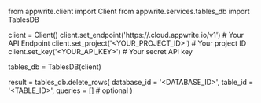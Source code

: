 from appwrite.client import Client
from appwrite.services.tables_db import TablesDB

client = Client()
client.set_endpoint('https://<REGION>.cloud.appwrite.io/v1') # Your API Endpoint
client.set_project('<YOUR_PROJECT_ID>') # Your project ID
client.set_key('<YOUR_API_KEY>') # Your secret API key

tables_db = TablesDB(client)

result = tables_db.delete_rows(
    database_id = '<DATABASE_ID>',
    table_id = '<TABLE_ID>',
    queries = [] # optional
)
